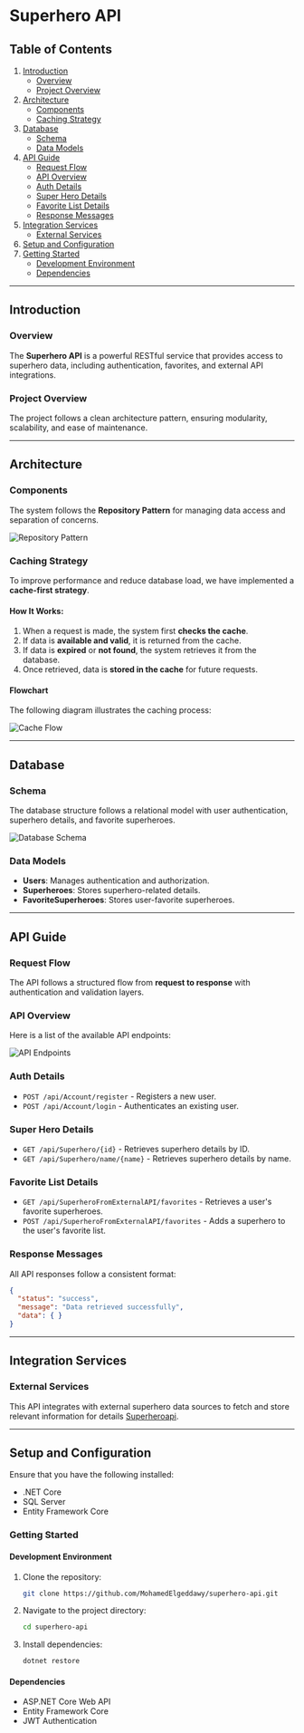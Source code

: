 # Superhero API


## Table of Contents
1. [Introduction](#introduction)
   - [Overview](#overview)
   - [Project Overview](#project-overview)
2. [Architecture](#architecture)
   - [Components](#components)
   - [Caching Strategy](#caching-strategy)
3. [Database](#database)
   - [Schema](#schema)
   - [Data Models](#data-models)
4. [API Guide](#api-guide)
   - [Request Flow](#request-flow)
   - [API Overview](#api-overview)
   - [Auth Details](#auth-details)
   - [Super Hero Details](#super-hero-details)
   - [Favorite List Details](#favorite-list-details)
   - [Response Messages](#response-messages)
5. [Integration Services](#integration-services)
   - [External Services](#external-services)
6. [Setup and Configuration](#setup-and-configuration)
7. [Getting Started](#getting-started)
   - [Development Environment](#development-environment)
   - [Dependencies](#dependencies)

---

## Introduction

### Overview
The **Superhero API** is a powerful RESTful service that provides access to superhero data, including authentication, favorites, and external API integrations.

### Project Overview
The project follows a clean architecture pattern, ensuring modularity, scalability, and ease of maintenance.

---

## Architecture

### Components
The system follows the **Repository Pattern** for managing data access and separation of concerns.

![Repository Pattern](./README/RepositoryPattern.png)

### Caching Strategy
To improve performance and reduce database load, we have implemented a **cache-first strategy**.

#### **How It Works:**
1. When a request is made, the system first **checks the cache**.
2. If data is **available and valid**, it is returned from the cache.
3. If data is **expired** or **not found**, the system retrieves it from the database.
4. Once retrieved, data is **stored in the cache** for future requests.

#### **Flowchart**
The following diagram illustrates the caching process:

![Cache Flow](./README/cache-flow.png)

---

## Database

### Schema
The database structure follows a relational model with user authentication, superhero details, and favorite superheroes.

![Database Schema](./README/DB_Shecma.PNG)

### Data Models
- **Users**: Manages authentication and authorization.
- **Superheroes**: Stores superhero-related details.
- **FavoriteSuperheroes**: Stores user-favorite superheroes.

---

## API Guide

### Request Flow
The API follows a structured flow from **request to response** with authentication and validation layers.

### API Overview
Here is a list of the available API endpoints:

![API Endpoints](./README/swagger.PNG)

### Auth Details
- `POST /api/Account/register` - Registers a new user.
- `POST /api/Account/login` - Authenticates an existing user.

### Super Hero Details
- `GET /api/Superhero/{id}` - Retrieves superhero details by ID.
- `GET /api/Superhero/name/{name}` - Retrieves superhero details by name.

### Favorite List Details
- `GET /api/SuperheroFromExternalAPI/favorites` - Retrieves a user's favorite superheroes.
- `POST /api/SuperheroFromExternalAPI/favorites` - Adds a superhero to the user's favorite list.

### Response Messages
All API responses follow a consistent format:
```json
{
  "status": "success",
  "message": "Data retrieved successfully",
  "data": { }
}
```

---

## Integration Services

### External Services
This API integrates with external superhero data sources to fetch and store relevant information
for details [Superheroapi](https://superheroapi.com/).


---

## Setup and Configuration
Ensure that you have the following installed:
- .NET Core
- SQL Server
- Entity Framework Core

### Getting Started

#### Development Environment
1. Clone the repository:
   ```sh
   git clone https://github.com/MohamedElgeddawy/superhero-api.git
   ```
2. Navigate to the project directory:
   ```sh
   cd superhero-api
   ```
3. Install dependencies:
   ```sh
   dotnet restore
   ```

#### Dependencies
- ASP.NET Core Web API
- Entity Framework Core
- JWT Authentication

